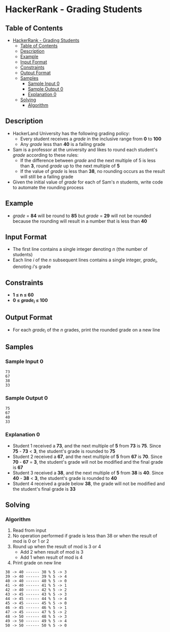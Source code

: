 # HackerRank - Grading Students

## Table of Contents
<!-- TOC -->

- [HackerRank - Grading Students](#hackerrank---grading-students)
    - [Table of Contents](#table-of-contents)
    - [Description](#description)
    - [Example](#example)
    - [Input Format](#input-format)
    - [Constraints](#constraints)
    - [Output Format](#output-format)
    - [Samples](#samples)
        - [Sample Input 0](#sample-input-0)
        - [Sample Output 0](#sample-output-0)
        - [Explanation 0](#explanation-0)
    - [Solving](#solving)
        - [Algorithm](#algorithm)

<!-- /TOC -->

## Description
* HackerLand University has the following grading policy:
	* Every student receives a _grade_ in the inclusive range from **0** to **100**
	* Any _grade_ less than **40** is a failing grade
* Sam is a professor at the university and likes to round each student's _grade_ according to these rules:
	* If the difference between _grade_ and the next multiple of 5 is less than **3**, round _grade_ up to the next multiple of **5**
	* If the value of _grade_ is less than **38**, no rounding occurs as the result will still be a failing grade
* Given the initial value of _grade_ for each of Sam's _n_ students, write code to automate the rounding process

## Example
* _grade_ = **84** will be round to **85** but _grade_ = **29** will not be rounded because the rounding will result in a number that is less than **40**

## Input Format
* The first line contains a single integer denoting _n_ (the number of students)
* Each line _i_ of the _n_ subsequent lines contains a single integer, _grade<sub>i</sub>_, denoting _i_'s grade

## Constraints
* **1 &le; n &le; 60**
* **0 &le; _grade<sub>i</sub>_ &le; 100**

## Output Format
* For each _grade<sub>i</sub>_ of the _n_ grades, print the rounded grade on a new line

## Samples

### Sample Input 0
```
73
67
38
33
```

### Sample Output 0
```
75
67
40
33
```

### Explanation 0
* Student 1 received a **73**, and the next multiple of **5** from **73** is **75**. Since **75** - **73** < **3**, the student's grade is rounded to **75**
* Student 2 received a **67**, and the next multiple of **5** from **67** is **70**. Since **70** - **67** = **3**, the student's grade will not be modified and the final grade is **67**
* Student 3 received a **38**, and the next multiple of **5** from **38** is **40**. Since **40** - **38** < **3**, the student's grade is rounded to  **40**
* Student 4 received a grade below **38**, the grade will not be modified and the student's final grade is **33**

## Solving


### Algorithm
1. Read from input
2. No operation performed if grade is less than 38 or when the result of mod is 0 or 1 or 2
3. Round up when the result of mod is 3 or 4
	* Add 2 when result of mod is 3
	* Add 1 when result of mod is 4
4. Print grade on new line

```
38 -> 40 ------ 38 % 5 -> 3
39 -> 40 ------ 39 % 5 -> 4
40 -> 40 ------ 40 % 5 -> 0
41 -> 40 ------ 41 % 5 -> 1
42 -> 40 ------ 42 % 5 -> 2
43 -> 45 ------ 43 % 5 -> 3
44 -> 45 ------ 44 % 5 -> 4
45 -> 45 ------ 45 % 5 -> 0
46 -> 45 ------ 46 % 5 -> 1
47 -> 45 ------ 47 % 5 -> 2
48 -> 50 ------ 48 % 5 -> 3
49 -> 50 ------ 49 % 5 -> 4
50 -> 50 ------ 50 % 5 -> 0
```
